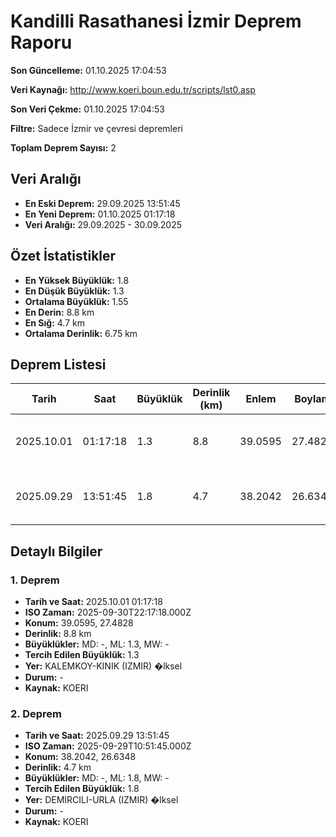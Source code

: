 # Kandilli Rasathanesi İzmir Deprem Raporu

**Son Güncelleme:** 01.10.2025 17:04:53

**Veri Kaynağı:** http://www.koeri.boun.edu.tr/scripts/lst0.asp

**Son Veri Çekme:** 01.10.2025 17:04:53

**Filtre:** Sadece İzmir ve çevresi depremleri

**Toplam Deprem Sayısı:** 2

## Veri Aralığı

- **En Eski Deprem:** 29.09.2025 13:51:45
- **En Yeni Deprem:** 01.10.2025 01:17:18
- **Veri Aralığı:** 29.09.2025 - 30.09.2025

## Özet İstatistikler

- **En Yüksek Büyüklük:** 1.8
- **En Düşük Büyüklük:** 1.3
- **Ortalama Büyüklük:** 1.55
- **En Derin:** 8.8 km
- **En Sığ:** 4.7 km
- **Ortalama Derinlik:** 6.75 km

## Deprem Listesi

| Tarih | Saat | Büyüklük | Derinlik (km) | Enlem | Boylam | Konum | Durum |
|-------|------|----------|---------------|-------|--------|-------|-------|
| 2025.10.01 | 01:17:18 | 1.3 | 8.8 | 39.0595 | 27.4828 | KALEMKOY-KINIK (IZMIR) �lksel | - |
| 2025.09.29 | 13:51:45 | 1.8 | 4.7 | 38.2042 | 26.6348 | DEMIRCILI-URLA (IZMIR) �lksel | - |

## Detaylı Bilgiler

### 1. Deprem

- **Tarih ve Saat:** 2025.10.01 01:17:18
- **ISO Zaman:** 2025-09-30T22:17:18.000Z
- **Konum:** 39.0595, 27.4828
- **Derinlik:** 8.8 km
- **Büyüklükler:** MD: -, ML: 1.3, MW: -
- **Tercih Edilen Büyüklük:** 1.3
- **Yer:** KALEMKOY-KINIK (IZMIR) �lksel
- **Durum:** -
- **Kaynak:** KOERI

### 2. Deprem

- **Tarih ve Saat:** 2025.09.29 13:51:45
- **ISO Zaman:** 2025-09-29T10:51:45.000Z
- **Konum:** 38.2042, 26.6348
- **Derinlik:** 4.7 km
- **Büyüklükler:** MD: -, ML: 1.8, MW: -
- **Tercih Edilen Büyüklük:** 1.8
- **Yer:** DEMIRCILI-URLA (IZMIR) �lksel
- **Durum:** -
- **Kaynak:** KOERI

